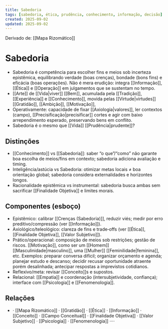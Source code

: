 ```yaml
---
title: Sabedoria
tags: [sabedoria, ética, prudência, conhecimento, informação, decisão]
created: 2025-09-02
updated: 2025-09-02
---
```

Derivado de: [[Mapa Rizomático]]
# Sabedoria
- Sabedoria é competência para escolher fins e meios sob incerteza epistêmica, equilibrando verdade (boas crenças), bondade (bons fins) e eficácia (boas operações). Não é mera erudição: integra [[Informação]], [[Ética]] e [[Operação]] em julgamentos que se sustentam no tempo.
- [[Arte]] de [[Vida|viver]] [[Bem]], acumulada pela [[Tradição]], [[Experiência]] e [[Conhecimento]], movida pelas [[Virtude|virtudes]] [[Gratidão]], [[Ambição]], [[Motivação]], 
- Operativamente: capacidade de fixar [[Axiologia|valores]], ler contextos (campo), [[Precisificação|precisificar]] cortes e agir com baixo arrependimento esperado, preservando bens em conflito.
- Sabedoria é o mesmo que [[Vida]] [[Prudência|prudente]]?

## Distinções
- [[Conhecimento]] vs [[Sabedoria]]: saber “o que”/“como” não garante boa escolha de meios/fins em contexto; sabedoria adiciona avaliação e timing.
- Inteligência/astúcia vs Sabedoria: otimizar metas locais ≠ boa orientação global; sabedoria considera externalidades e horizontes longos.
- Racionalidade epistêmica vs instrumental: sabedoria busca ambas sem sacrificar [[Finalidade Objetiva]] e limites morais.

## Componentes (esboço)
- Epistêmico: calibrar [[Crenças (Sabedoria)]], reduzir viés; medir por erro preditivo/compressão (ver [[Informação]]).
- Axiológico/teleológico: clareza de fins e trade‑offs (ver [[Ética]], [[Finalidade Objetiva]], [[Valor Subjetivo]]).
- Prático/operacional: composição de meios sob restrições; gestão de riscos. [[Motivação]], como ser um [[Homem]] [[Masculinidade|masculino]], uma [[Mulher]] [[Feminilidade|feminina]], etc. Exemplos: preparar conversa difícil; organizar orçamento e agenda; planejar estudo e descanso; decidir recusar oportunidade atraente porém desalinhada; antecipar respostas a imprevistos cotidianos.
- Reflexivo/meta: revisar [[Conceito]]s e supostos.
- Relacional: [[Empatia]] e coordenação (intersubjetividade, confiança); interface com [[Psicologia]] e [[Fenomenologia]].

## Relações
- · [[Mapa Rizomático]] · [[Gratidão]] · [[Ética]] · [[Informação]] · [[Conceito]] · [[Campo Conceitual]] · [[Finalidade Objetiva]] · [[Valor Subjetivo]] · [[Psicologia]] · [[Fenomenologia]] ····
